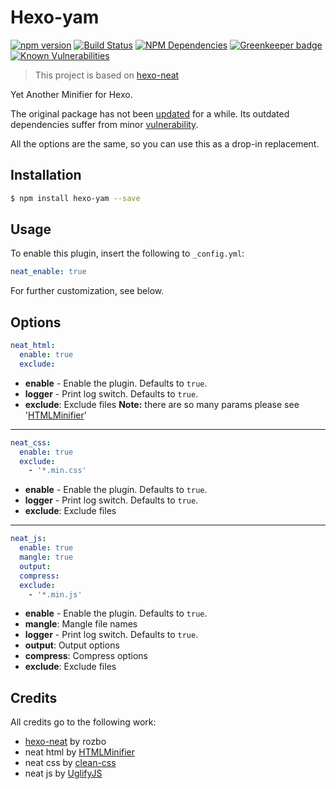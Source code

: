 # Hexo-yam

[![npm version](https://badge.fury.io/js/hexo-yam.svg)](https://www.npmjs.com/package/hexo-yam)
[![Build Status](https://travis-ci.com/weyusi/hexo-yam.svg?branch=master)](https://travis-ci.com/weyusi/hexo-yam)
[![NPM Dependencies](https://david-dm.org/weyusi/hexo-yam.svg)](https://david-dm.org/weyusi/hexo-yam)
[![Greenkeeper badge](https://badges.greenkeeper.io/weyusi/hexo-yam.svg)](https://greenkeeper.io/)
[![Known Vulnerabilities](https://snyk.io/test/npm/hexo-yam/badge.svg)](https://snyk.io/test/npm/hexo-yam)

> This project is based on [hexo-neat](https://github.com/rozbo/hexo-neat)

Yet Another Minifier for Hexo.

The original package has not been [updated](https://www.npmjs.com/package/hexo-neat) for a while. Its outdated dependencies suffer from minor [vulnerability](https://snyk.io/test/npm/hexo-neat).

All the options are the same, so you can use this as a drop-in replacement.

## Installation
``` bash
$ npm install hexo-yam --save
```

## Usage
To enable this plugin, insert the following to `_config.yml`:
``` yaml
neat_enable: true
```
For further customization, see below.

## Options
``` yaml
neat_html:
  enable: true
  exclude:
```
- **enable** - Enable the plugin. Defaults to `true`.
- **logger** - Print log switch. Defaults to `true`.
- **exclude**: Exclude files
**Note:** there are so many params please see '[HTMLMinifier](https://github.com/kangax/html-minifier)'

----------

``` yaml
neat_css:
  enable: true
  exclude:
    - '*.min.css'
```
- **enable** - Enable the plugin. Defaults to `true`.
- **logger** - Print log switch. Defaults to `true`.
- **exclude**: Exclude files

----------

``` yaml
neat_js:
  enable: true
  mangle: true
  output:
  compress:
  exclude:
    - '*.min.js'
```
- **enable** - Enable the plugin. Defaults to `true`.
- **mangle**: Mangle file names
- **logger** - Print log switch. Defaults to `true`.
- **output**: Output options
- **compress**: Compress options
- **exclude**: Exclude files


## Credits
All credits go to the following work:
- [hexo-neat](https://github.com/rozbo/hexo-neat) by rozbo
- neat html by [HTMLMinifier](https://github.com/kangax/html-minifier)
- neat css  by [clean-css](https://github.com/jakubpawlowicz/clean-css)
- neat js   by  [UglifyJS](http://lisperator.net/uglifyjs/)
